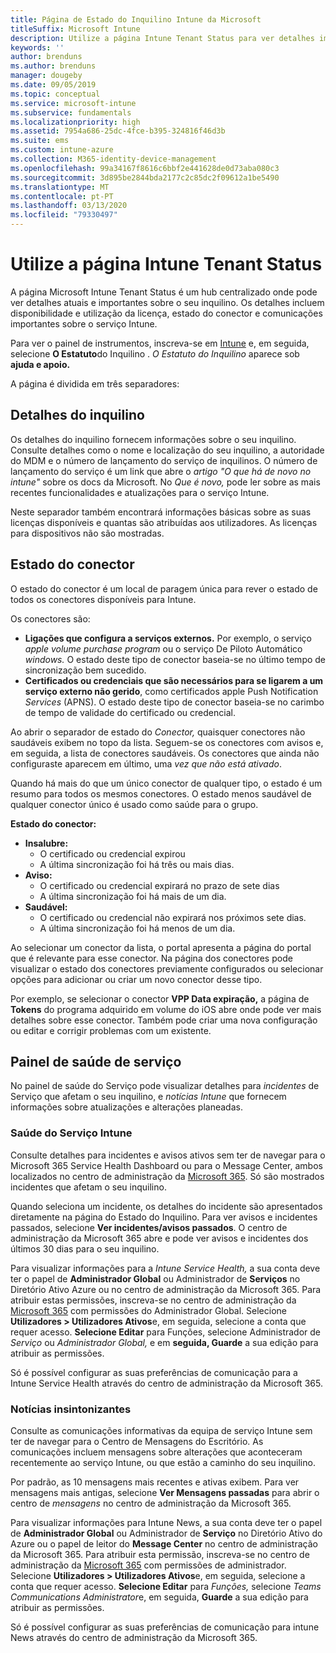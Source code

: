 ```yaml
---
title: Página de Estado do Inquilino Intune da Microsoft
titleSuffix: Microsoft Intune
description: Utilize a página Intune Tenant Status para ver detalhes importantes do inquilino sem sair do portal Intune
keywords: ''
author: brenduns
ms.author: brenduns
manager: dougeby
ms.date: 09/05/2019
ms.topic: conceptual
ms.service: microsoft-intune
ms.subservice: fundamentals
ms.localizationpriority: high
ms.assetid: 7954a686-25dc-4fce-b395-324816f46d3b
ms.suite: ems
ms.custom: intune-azure
ms.collection: M365-identity-device-management
ms.openlocfilehash: 99a34167f8616c6bbf2e441628de0d73aba080c3
ms.sourcegitcommit: 3d895be2844bda2177c2c85dc2f09612a1be5490
ms.translationtype: MT
ms.contentlocale: pt-PT
ms.lasthandoff: 03/13/2020
ms.locfileid: "79330497"
---
```

# <a name="use-the-intune-tenant-status-page"></a>Utilize a página Intune Tenant Status
A página Microsoft Intune Tenant Status é um hub centralizado onde pode ver detalhes atuais e importantes sobre o seu inquilino. Os detalhes incluem disponibilidade e utilização da licença, estado do conector e comunicações importantes sobre o serviço Intune.  

Para ver o painel de instrumentos, inscreva-se em [Intune](https://go.microsoft.com/fwlink/?linkid=2090973) e, em seguida, selecione **O Estatuto**do Inquilino .  *O Estatuto do Inquilino* aparece sob **ajuda e apoio.**  

A página é dividida em três separadores:

## <a name="tenant-details"></a>Detalhes do inquilino
Os detalhes do inquilino fornecem informações sobre o seu inquilino. Consulte detalhes como o nome e localização do seu inquilino, a autoridade do MDM e o número de lançamento do serviço de inquilinos. O número de lançamento do serviço é um link que abre o *artigo "O que há de novo no intune"* sobre os docs da Microsoft. No *Que é novo,* pode ler sobre as mais recentes funcionalidades e atualizações para o serviço Intune.  

Neste separador também encontrará informações básicas sobre as suas licenças disponíveis e quantas são atribuídas aos utilizadores. As licenças para dispositivos não são mostradas.

## <a name="connector-status"></a>Estado do conector
O estado do conector é um local de paragem única para rever o estado de todos os conectores disponíveis para Intune.  

Os conectores são:
- **Ligações que configura a serviços externos.** Por exemplo, o serviço *apple volume purchase program* ou o serviço De Piloto Automático *windows.*  O estado deste tipo de conector baseia-se no último tempo de sincronização bem sucedido.
- **Certificados ou credenciais que são necessários para se ligarem a um serviço externo não gerido**, como certificados apple Push Notification *Services* (APNS). O estado deste tipo de conector baseia-se no carimbo de tempo de validade do certificado ou credencial.  

Ao abrir o separador de estado do *Conector,* quaisquer conectores não saudáveis exibem no topo da lista. Seguem-se os conectores com avisos e, em seguida, a lista de conectores saudáveis. Os conectores que ainda não configuraste aparecem em último, uma *vez que não está ativado*.

Quando há mais do que um único conector de qualquer tipo, o estado é um resumo para todos os mesmos conectores. O estado menos saudável de qualquer conector único é usado como saúde para o grupo.  

**Estado do conector:**
- **Insalubre:**
  - O certificado ou credencial expirou
  - A última sincronização foi há três ou mais dias.
- **Aviso:**
  - O certificado ou credencial expirará no prazo de sete dias
  - A última sincronização foi há mais de um dia.
- **Saudável:**
  - O certificado ou credencial não expirará nos próximos sete dias.
  - A última sincronização foi há menos de um dia.  

Ao selecionar um conector da lista, o portal apresenta a página do portal que é relevante para esse conector. Na página dos conectores pode visualizar o estado dos conectores previamente configurados ou selecionar opções para adicionar ou criar um novo conector desse tipo.

Por exemplo, se selecionar o conector **VPP Data expiração,** a página de **Tokens** do programa adquirido em volume do iOS abre onde pode ver mais detalhes sobre esse conector. Também pode criar uma nova configuração ou editar e corrigir problemas com um existente.

## <a name="service-health-dashboard"></a>Painel de saúde de serviço  
No painel de saúde do Serviço pode visualizar detalhes para *incidentes* de Serviço que afetam o seu inquilino, e *notícias Intune* que fornecem informações sobre atualizações e alterações planeadas.

### <a name="intune-service-health"></a>Saúde do Serviço Intune
Consulte detalhes para incidentes e avisos ativos sem ter de navegar para o Microsoft 365 Service Health Dashboard ou para o Message Center, ambos localizados no centro de administração da [Microsoft 365](https://admin.microsoft.com). Só são mostrados incidentes que afetam o seu inquilino.  

Quando seleciona um incidente, os detalhes do incidente são apresentados diretamente na página do Estado do Inquilino. Para ver avisos e incidentes passados, selecione **Ver incidentes/avisos passados**. O centro de administração da Microsoft 365 abre e pode ver avisos e incidentes dos últimos 30 dias para o seu inquilino.  

Para visualizar informações para a *Intune Service Health,* a sua conta deve ter o papel de **Administrador Global** ou Administrador de **Serviços** no Diretório Ativo Azure ou no centro de administração da Microsoft 365. Para atribuir estas permissões, inscreva-se no centro de administração da [Microsoft 365](https://admin.microsoft.com) com permissões do Administrador Global. Selecione **Utilizadores > Utilizadores Ativos**e, em seguida, selecione a conta que requer acesso. **Selecione Editar** para Funções, selecione Administrador de *Serviço* ou *Administrador Global,* e em **seguida, Guarde** a sua edição para atribuir as permissões.  

Só é possível configurar as suas preferências de comunicação para a Intune Service Health através do centro de administração da Microsoft 365.

### <a name="intune-news"></a>Notícias insintonizantes  
Consulte as comunicações informativas da equipa de serviço Intune sem ter de navegar para o Centro de Mensagens do Escritório. As comunicações incluem mensagens sobre alterações que aconteceram recentemente ao serviço Intune, ou que estão a caminho do seu inquilino.  

Por padrão, as 10 mensagens mais recentes e ativas exibem. Para ver mensagens mais antigas, selecione **Ver Mensagens passadas** para abrir o centro de *mensagens* no centro de administração da Microsoft 365.  

Para visualizar informações para Intune News, a sua conta deve ter o papel de **Administrador Global** ou Administrador de **Serviço** no Diretório Ativo do Azure ou o papel de leitor do **Message Center** no centro de administração da Microsoft 365.  Para atribuir esta permissão, inscreva-se no centro de administração da [Microsoft 365](https://admin.microsoft.com) com permissões de administrador. Selecione **Utilizadores > Utilizadores Ativos**e, em seguida, selecione a conta que requer acesso. **Selecione Editar** para *Funções,* selecione *Teams Communications Administrator*e, em seguida, **Guarde** a sua edição para atribuir as permissões.  

Só é possível configurar as suas preferências de comunicação para intune News através do centro de administração da Microsoft 365.
